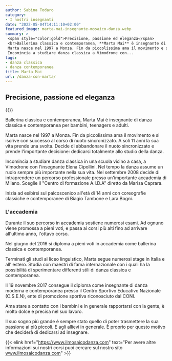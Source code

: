 ```yaml
---
author: Sabina Todaro
category:
- I nostri insegnanti
date: "2022-05-04T14:11:10+02:00"
featured_image: marta-mai-insegnante-mosaico-danza.webp
summary: >
 <span style="color:gold">Precisione, passione ed eleganza</span>
 <br>Ballerina classica e contemporanea, **Marta Mai** è insegnante di danza classica e contemporanea per bambini, teenagers e adulti.
 Marta nasce nel 1997 a Monza. Fin da piccolissima ama il movimento e si iscrive con successo al corso di nuoto sincronizzato. A soli 11 anni la sua vita prende una svolta. Decide di abbandonare il nuoto sincronizzato e prende l'importante decisione: dedicarsi totalmente allo studio della danza.
 Incomincia a studiare danza classica a Vimodrone con...
tags:
- danza classica
- danza contemporanea
title: Marta Mai
url: /danza-con-marta/
---
```

## Precisione, passione ed eleganza

<div class="w7 fl pv2">
{{<figureh src="marta-mai-performance.webp"
alt="Marta Mai in performance"
caption="Marta Mai in performance"
class="ma0" >}}
</div>

Ballerina classica e contemporanea, Marta Mai è insegnante di danza classica e contemporanea per bambini, teenagers e adulti.

Marta nasce nel 1997 a Monza. Fin da piccolissima ama il movimento e si iscrive con successo al corso di nuoto sincronizzato. A soli 11 anni la sua vita prende una svolta. Decide di abbandonare il nuoto sincronizzato e prende l'importante decisione: dedicarsi totalmente allo studio della danza.

Incomincia a studiare danza classica in una scuola vicino a casa, a Vimodrone con l'insegnante Elena Cipollini. Nel tempo la danza assume un ruolo sempre più importante nella sua vita. Nel settembre 2008 decide di intraprendere un percorso professionale presso un'importante accademia di Milano. Sceglie il "Centro di formazione A.I.D.A" diretto da Marisa Caprara.

Inizia ad esibirsi sul palcoscenico all'età di 14 anni con coreografie classiche e contemporanee di Biagio Tambone e Lara Bogni.

### L'accademia

Durante il suo percorso in accademia sostiene numerosi esami. Ad ognuno viene promossa a pieni voti, e passa ai corsi più alti fino ad arrivare all'ultimo anno, l'ottavo corso.

Nel giugno del 2016 si diploma a pieni voti in accademia come ballerina classica e contemporanea.

Terminati gli studi al liceo linguistico, Marta segue numerosi stage in Italia e all’ estero. Studia con maestri di fama internazionale con i quali ha la possibilità di sperimentare differenti stili di danza classica e contemporanea.

Il 19 novembre 2017 consegue il diploma come insegnante di danza moderna e contemporanea presso il Centro Sportivo Educativo Nazionale (C.S.E.N), ente di promozione sportiva riconosciuto dal CONI.

Ama stare a contatto con i bambini e in generale rapportarsi con la gente, è molto dolce e precisa nel suo lavoro.

Il suo sogno più grande è sempre stato quello di poter trasmettere la sua passione ai più piccoli. E agli allievi in generale. È proprio per questo motivo che deciderà di dedicarsi ad insegnare.

{{< elink href="https://www.ilmosaicodanza.com" text="Per avere altre informazioni sui nostri corsi puoi cercare sul nostro sito www.ilmosaicodanza.com"  >}}
